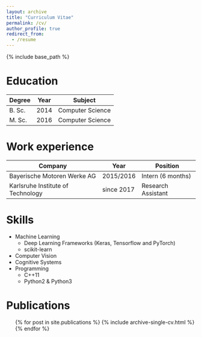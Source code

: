 ```yaml
---
layout: archive
title: "Curriculum Vitae"
permalink: /cv/
author_profile: true
redirect_from:
  - /resume
---
```


{% include base_path %}

Education
======

| Degree           | Year   | Subject                                                      |
| --------         | ------ | ------------------------------------------------------------ |
| B. Sc.           | 2014   | Computer Science                                             |
| M. Sc.           | 2016   | Computer Science                                             |

Work experience
======

| Company                               | Year        | Position                           |
| --------                              | ----------- | ---------------------------------- |
| Bayerische Motoren Werke AG           | 2015/2016   | Intern (6 months)                  |
| Karlsruhe Institute of Technology     | since 2017  | Research Assistant                 |
  
Skills
======
* Machine Learning
  * Deep Learning Frameworks (Keras, Tensorflow and PyTorch)
  * scikit-learn
* Computer Vision
* Cognitive Systems
* Programming
  * C++11
  * Python2 & Python3

Publications
======
  <ul>{% for post in site.publications %}
    {% include archive-single-cv.html %}
  {% endfor %}</ul>
